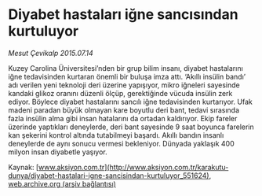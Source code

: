 # Diyabet hastaları iğne sancısından kurtuluyor

*Mesut Çevikalp 2015.07.14*

<div class="pNewsDetailMainContent" itemprop="articleBody">
 <p>
  Kuzey Carolina Üniversitesi’nden bir grup bilim insanı, diyabet hastalarını iğne tedavisinden kurtaran önemli bir buluşa imza attı. ‘Akıllı insülin bandı’ adı verilen yeni teknoloji deri üzerine yapışıyor, mikro iğneleri sayesinde kandaki glikoz oranını düzenli ölçüp, gerektiğinde vücuda insülin zerk ediyor. Böylece diyabet hastalarını sancılı iğne tedavisinden kurtarıyor. Ufak madeni paradan büyük olmayan kare boyutlu deri bant, tedavi sırasında fazla insülin alma gibi insan hatalarını da ortadan kaldırıyor. Ekip fareler üzerinde yaptıkları deneylerde, deri bant sayesinde 9 saat boyunca farelerin kan şekerini kontrol altında tutabilmeyi başardı. Akıllı bandın insanlı deneylerde de aynı sonucu vermesi bekleniyor. Dünyada yaklaşık 400 milyon insan diyabetle yaşıyor.
 </p>
</div>


Kaynak: [www.aksiyon.com.tr](http://www.aksiyon.com.tr/karakutu-dunya/diyabet-hastalari-igne-sancisindan-kurtuluyor_551624), [web.archive.org (arşiv bağlantısı)](http://web.archive.org/web/20150731125357/http://www.aksiyon.com.tr/karakutu-dunya/diyabet-hastalari-igne-sancisindan-kurtuluyor_551624)
